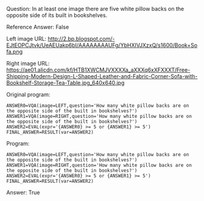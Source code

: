 Question: In at least one image there are five white pillow backs on the opposite side of its built in bookshelves.

Reference Answer: False

Left image URL: http://2.bp.blogspot.com/-EJtEOPCJtvk/UeAEUakp6bI/AAAAAAAAUFg/YbHXIVJXzxQ/s1600/Book+Sofa.png

Right image URL: https://ae01.alicdn.com/kf/HTB1XWCMJVXXXXa_aXXXq6xXFXXXT/Free-Shipping-Modern-Design-L-Shaped-Leather-and-Fabric-Corner-Sofa-with-Bookshelf-Storage-Tea-Table.jpg_640x640.jpg

Original program:

```
ANSWER0=VQA(image=LEFT,question='How many white pillow backs are on the opposite side of the built in bookshelves?')
ANSWER1=VQA(image=RIGHT,question='How many white pillow backs are on the opposite side of the built in bookshelves?')
ANSWER2=EVAL(expr='{ANSWER0} >= 5 or {ANSWER1} >= 5')
FINAL_ANSWER=RESULT(var=ANSWER2)
```
Program:

```
ANSWER0=VQA(image=LEFT,question='How many white pillow backs are on the opposite side of the built in bookshelves?')
ANSWER1=VQA(image=RIGHT,question='How many white pillow backs are on the opposite side of the built in bookshelves?')
ANSWER2=EVAL(expr='{ANSWER0} >= 5 or {ANSWER1} >= 5')
FINAL_ANSWER=RESULT(var=ANSWER2)
```
Answer: True

